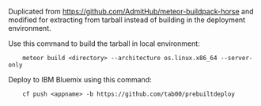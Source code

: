 Duplicated from https://github.com/AdmitHub/meteor-buildpack-horse and modified for extracting from tarball instead of building in the deployment environment.

Use this command to build the tarball in local environment:

        meteor build <directory> --architecture os.linux.x86_64 --server-only

Deploy to IBM Bluemix using this command:

        cf push <appname> -b https://github.com/tab00/prebuiltdeploy
